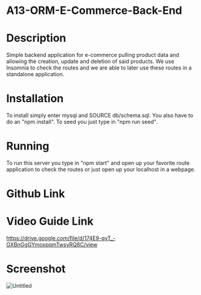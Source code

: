 # A13-ORM-E-Commerce-Back-End

# Description 

Simple backend application for e-commerce pulling product data and allowing the creation, update and deletion of said products.
We use Insomnia to check the routes and we are able to later use these routes in a standalone application.

# Installation

To install simply enter mysql and SOURCE db/schema.sql.  You also have to do an "npm install".
To seed you just type in "npm run seed".

# Running

To run this server you type in "npm start" and open up your favorite route application to check the routes or just open up your localhost in a webpage.

# Github Link



# Video Guide Link

https://drive.google.com/file/d/174E9-qvT_-GXBnGgGYmoxpqmTwsyRQ8C/view

# Screenshot

![Untitled](https://user-images.githubusercontent.com/99576524/187604824-5e32c04e-65d2-42c2-9814-8b16c13a6c3a.png)
